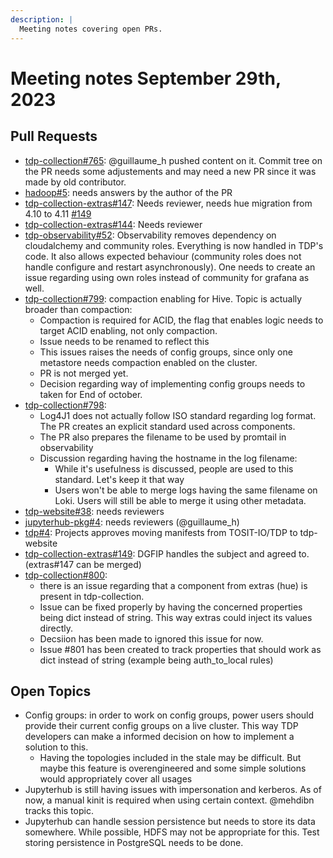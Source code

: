 ```yaml
---
description: |
  Meeting notes covering open PRs.
--- 
```

# Meeting notes September 29th, 2023

## Pull Requests

- [tdp-collection#765](https://github.com/TOSIT-IO/tdp-collection/pull/765): @guillaume_h pushed content on it. Commit tree on the PR needs some adjustements and may need a new PR since it was made by old contributor.
- [hadoop#5](https://github.com/TOSIT-IO/hadoop/pull/5): needs answers by the author of the PR
- [tdp-collection-extras#147](https://github.com/TOSIT-IO/tdp-collection-extras/pull/147): Needs reviewer, needs hue migration from 4.10 to 4.11 [#149](https://github.com/TOSIT-IO/tdp-collection-extras/pull/149)
- [tdp-collection-extras#144](https://github.com/TOSIT-IO/tdp-collection-extras/pull/144): Needs reviewer
- [tdp-observability#52](https://github.com/TOSIT-IO/tdp-observability/pull/52): Observability removes dependency on cloudalchemy and community roles. Everything is now handled in TDP's code. It also allows expected behaviour (community roles does not handle configure and restart asynchronously). One needs to create an issue regarding using own roles instead of community for grafana as well.
- [tdp-collection#799](https://github.com/TOSIT-IO/tdp-collection/pull/799): compaction enabling for Hive. Topic is actually broader than compaction:
    - Compaction is required for ACID, the flag that enables logic needs to target ACID enabling, not only compaction.
    - Issue needs to be renamed to reflect this
    - This issues raises the needs of config groups, since only one metastore needs compaction enabled on the cluster.
    - PR is not merged yet.
    - Decision regarding way of implementing config groups needs to taken for End of october.
- [tdp-collection#798](https://github.com/TOSIT-IO/tdp-collection/pull/798): 
    - Log4J1 does not actually follow ISO standard regarding log format. The PR creates an explicit standard used across components.
    - The PR also prepares the filename to be used by promtail in observability
    - Discussion regarding having the hostname in the log filename:
        - While it's usefulness is discussed, people are used to this standard. Let's keep it that way
        - Users won't be able to merge logs having the same filename on Loki. Users will still be able to merge it using other metadata.
- [tdp-website#38](https://github.com/TOSIT-IO/tdp-website/pull/38): needs reviewers
- [jupyterhub-pkg#4](https://github.com/TOSIT-IO/jupyterhub-pkg/pull/4): needs reviewers (@guillaume_h)
- [tdp#4](https://github.com/TOSIT-IO/tdp/pull/4): Projects approves moving manifests from TOSIT-IO/TDP to tdp-website
- [tdp-collection-extras#149](https://github.com/TOSIT-IO/tdp-collection-extras/pull/149): DGFIP handles the subject and agreed to. (extras#147 can be merged)
- [tdp-collection#800](https://github.com/TOSIT-IO/tdp-collection/pull/800):
    - there is an issue regarding that a component from extras (hue) is present in tdp-collection.
    - Issue can be fixed properly by having the concerned properties being dict instead of string. This way extras could inject its values directly.
    - Decsiion has been made to ignored this issue for now.
    - Issue #801 has been created to track properties that should work as dict instead of string (example being auth_to_local rules)

## Open Topics

- Config groups: in order to work on config groups, power users should provide their current config groups on a live cluster. This way TDP developers can make a informed decision on how to implement a solution to this.
    - Having the topologies included in the stale may be difficult. But maybe this feature is overengineered and some simple solutions would appropriately cover all usages
- Jupyterhub is still having issues with impersonation and kerberos. As of now, a manual kinit is required when using certain context. @mehdibn tracks this topic.
- Jupyterhub can handle session persistence but needs to store its data somewhere. While possible, HDFS may not be appropriate for this. Test storing persistence in PostgreSQL needs to be done.
